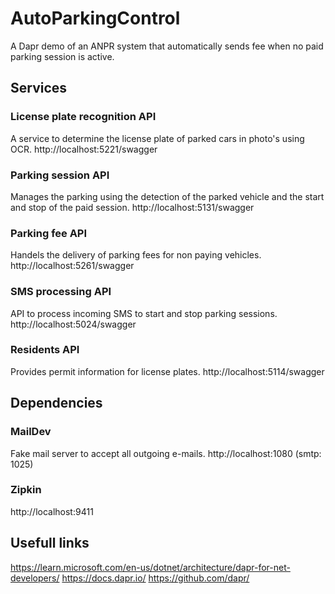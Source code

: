 # AutoParkingControl
A Dapr demo of an ANPR system that automatically sends fee when no paid parking session is active.

## Services
### License plate recognition API
A service to determine the license plate of parked cars in photo's using OCR.
http://localhost:5221/swagger

### Parking session API
Manages the parking using the detection of the parked vehicle and the start and stop of the paid session.
http://localhost:5131/swagger

### Parking fee API
Handels the delivery of parking fees for non paying vehicles.
http://localhost:5261/swagger

### SMS processing API
API to process incoming SMS to start and stop parking sessions.
http://localhost:5024/swagger

### Residents API
Provides permit information for license plates.
http://localhost:5114/swagger

## Dependencies
### MailDev
Fake mail server to accept all outgoing e-mails.
http://localhost:1080 (smtp: 1025)

### Zipkin
http://localhost:9411

## Usefull links
https://learn.microsoft.com/en-us/dotnet/architecture/dapr-for-net-developers/
https://docs.dapr.io/
https://github.com/dapr/